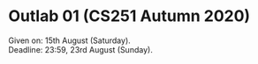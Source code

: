 # Outlab 01 (CS251 Autumn 2020)

Given on: 15th August (Saturday).  
Deadline: 23:59, 23rd August (Sunday).

